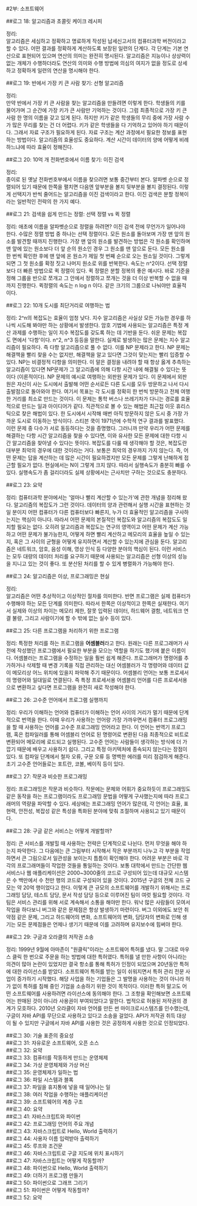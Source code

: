 #2부: 소프트웨어

##로그 18: 알고리즘과 초콜릿 케이크 레시피

정리:  
알고리즘은 세심하고 정확하고 명료하게 작성된 납세신고서의 컴퓨터과학 버전이라고 할 수 있다. 어떤 결과를 정확하게 계산하도록 보장된 일련의 단계다.
각 단계는 기본 연산으로 표현되어 있으며 연산의 의미는 완전히 명시된다. 알고리즘은 지능이나 상상력이 없는 개체가 수행하더라도 연산의 의미와 수행 방법에 의심의 여지가 없을 정도로 상세하고 정확하게 일련의 연산을 명시해야 한다.

##로그 19: 반에서 가장 키 큰 사람 찾기: 선형 알고리즘

정리:  
만약 반에서 가장 키 큰 사람을 찾는 알고리즘을 만들려면 이렇게 한다. 학생들의 키를 물어가며 그 순간에 가장 키가 큰 사람만 기억하는 것이다.
그럼 최종적으로 가장 키 큰 사람 한 명의 이름을 갖고 있게 된다. 하지만 키가 같은 학생들의 무리 중에 가장 사람 수가 많은 무리를 찾는 건 더 어렵다.
키가 같은 학생들을 다 기억하고 있어야 하기 때문이다. 그래서 자료 구조가 필요하게 된다. 자료 구조는 계산 과정에서 필요한 정보를 표현하는 방법이다.
알고리즘의 효율성도 중요하다. 계산 시간이 데이터의 양에 어떻게 비례하느냐에 따라 효율이 정해진다.

##로그 20: 10억 개 전화번호에서 이름 찾기: 이진 검색

정리:  
종이로 된 옛날 전화번호부에서 이름을 찾으려면 보통 중간부터 본다. 알파벳 순으로 정렬되어 있기 때문에 한쪽을 펼치면 다음엔 앞부분을 볼지 뒷부분을 볼지 결정된다.
이렇게 선택지가 반씩 줄어드는 알고리즘을 이진 검색이라고 한다. 이진 검색은 분할 정복이라는 일반적인 전략의 한 가지 예다.

##로그 21: 검색을 쉽게 만드는 정렬: 선택 정렬 vs 퀵 정렬

정리:
애초에 이름을 알파벳순으로 정렬을 하려면? 이진 검색 전에 무언가가 일어나야 한다. 수많은 정렬 방법 중 하나는 선택 정렬이다. 모든 원소를 돌아보며 가장 맨 앞의 원소를 발견할 때까지 진행한다. 가장 맨 앞의 원소를 발견하는 방법은 각 원소를 확인하며 맨 앞에 있는 원소보다 더 앞 순의 원소인 경우 그 원소를 맨 앞으로 둔다. 모든 원소를 한 번씩 확인한 후에 맨 앞에 온 원소가 제일 첫 번째 순으로 오는 원소일 것이다. 그렇게 되면 그 첫 원소를 확정 짓고 나머지 원소로 위를 반복한다. 속도는 n^2이다. 선택 정렬보다 더 빠른 방법으로 퀵 정렬이 있다. 퀵 정렬은 분할 정복의 좋은 예시다. 바로 기준을 정해 그룹을 반으로 쪼개고 그 안에서 정렬하고 쪼개는 것을 더 이상 반복할 수 없을 때까지 진행한다. 퀵정렬의 속도는 n log n 이다. 같은 크기의 그룹으로 나눠야만 효율적이다.

##로그 22: 10개 도시를 최단거리로 여행하는 법

정리:
2^n의 복잡도는 효율이 엄청 낮다. 지수 알고리즘은 사실상 모든 가능한 경우를 하나씩 시도해 봐야만 하는 상황에서 발생한다. 암호 기법에 사용되는 알고리즘은 특정 계산 과제를 수행하는 일이 지수 복잡도를 갖도록 하는 데 기반을 둔다. 쉬운 문제는 복잡도 면에서 '다항'이다. n^2, n^3 등등을 말한다. 실제로 발생하는 많은 문제는 지수 알고리즘이 필요하다. 즉 다항 알고리즘으로 풀 수 없다. 이를 NP 문제라고 한다. NP 문제는 해결책을 빨리 찾을 수는 없지만, 해결책을 알고 있다면 그것이 맞는지는 빨리 입증할 수 있다. NP는 비결정적 다항을 의미한다. 이 말은 결정을 내려야 할 때 항상 옳게 추측하는 알고리즘이 있다면 NP문제가 그 알고리즘에 의해 다항 시간 내에 해결될 수 있다는 뜻이다 (이론적이다). NP 문제의 예시로 여행하는 외판원 문제가 있다. 이 문제에서 외판원은 자신이 사는 도시에서 출발해 어떤 순서로든 다른 도시를 모두 방문하고 나서 다시 출발점으로 돌아와야 한다. 여기서 목표는 각 도시를 정확히 한 번씩 방문하고 전체 여행한 거리를 최소로 만드는 것이다.
이 문제는 통학 버스나 쓰레기차가 다니는 경로를 효율적으로 만드는 일과 아이디어가 같다. 직관적으로 볼 수 있는 해법은 최근접 이웃 휴리스틱으로 찾은 해법이 있다. 한 도시에서 시작해 매번 아직 방문하지 않은 도시 중 가장 가까운 도시로 이동하는 방식이다. 스티븐 쿡이 1971년에 수학적 연구 결과를 발표했다. 이런 문제 중 다수가 서로 동등하다는 것을 증명했다. 그러니까 만약 우리가 어떤 문제를 해결하는 다항 시간 알고리즘을 찾을 수 있다면, 이와 유사한 모든 문제에 대한 다항 시간 알고리즘을 찾아낼 수 있다는 뜻이다. 복잡도를 다룰 때 생각해야 할 것은, 복잡도란 대부분 최악의 경우에 대한 것이라는 거다. 보통은 최악의 경우까지 가지 않는다. 즉, 어떤 문제는 답을 계산하는 데 많은 시간이 필요하겠지만 모든 문제를 그렇게 난해하게 접근할 필요가 없다. 현실에서는 N이 그렇게 크지 않다. 따라서 실행속도가 충분히 빠를 수 있다. 실행속도가 좀 걸리더라도 실제 상황에서는 근사치만 구하는 것으로도 충분하다.

##로그 23: 요약

정리:
컴퓨터과학 분야에서는 '얼마나 빨리 계산할 수 있는가'에 관한 개념을 정리해 왔다. 알고리즘의 복잡도가 그런 것이다. 데이터의 양과 관련해서 실행 시간을 표현하는 것일 분이지 어떤 컴퓨터가 다른 컴퓨터보다 빠른지, 누가 더 효율적인 알고리즘을 구사하는지는 핵심이 아니다. 따라서 어떤 문제의 본질적인 복잡도와 알고리즘의 복잡도도 일치할 필요는 없다. 오히려 알고리즘과 복잡도는 연구의 영역이고 어떤 문제가 계산 가능하고 어떤 문제가 불가능한지, 어떻게 하면 빨리 계산하고 메모리의 효율을 높일 수 있는지, 혹은 그 사이의 균형을 어떻게 유지하면서 계산할 수 있는지에 관심을 둔다. 알고리즘은 네트워크, 암호, 음성 이해, 영상 인식 등 다양한 분야의 핵심이 된다. 이런 서비스는 모두 대량의 데이터 처리를 요구하기 때문에 사용되는 알고리즘은 선형 이상의 성능을 지니고 있는 것이 좋다. 또 분산된 처리를 할 수 있게 병렬화가 가능해야 한다.

##로그 24: 알고리즘은 이상, 프로그래밍은 현실

정리:  
알고리즘은 어떤 추상적이고 이상적인 절차를 의미한다. 반면 프로그램은 실제 컴퓨터가 수행해야 하는 모든 단계를 의미한다. 따라서 한쪽은 이상적이고 한쪽은 실재한다. 여기서 실제와 이상의 차이는 메모리 제한, 잘못 입력된 데이터, 하드웨어 결함, 네트워크 연결 불량, 그리고 사람이기에 할 수 밖에 없는 실수 등이 있다.

##로그 25: 다른 프로그램을 처리하기 위한 프로그램

정리:
특정한 처리를 하는 프로그램을 **어셈블러**라고 한다. 원래는 다른 프로그래머가 사전에 작성했던 프로그램에서 필요한 부분을 모으는 역할을 하기도 했기에 붙은 이름이다. 어셈블러는 프로그램을 수정하는 일을 훨씬 쉽게 해준다. 프로그래머가 명령어를 추가하거나 삭제할 때 변경 기록을 직접 관리하는 대신 어셈블러가 각 명령어와 데이터 값이 메모리상 어느 위치에 있을지 파악해 주기 때문이다. 어셈블리 언어는 보통 프로세서의 명령어와 일대일로 연결된다. 즉 특정 프로세서용 어셈블리 언어를 다른 프로세서용으로 변환하고 싶다면 프로그램을 완전히 새로 작성해야 한다.

##로그 26: 고수준 언어에서 프로그램 실행까지

정리:
우리가 이해하는 언어와 컴퓨터가 이해하는 언어 사이의 거리가 멀기 때문에 단계적으로 번역을 한다. 이때 우리가 사용하는 언어랑 가장 가까우면서 컴퓨터 프로그래밍을 할 때 사용하는 언어를 고수준 프로그래밍 언어라고 한다. 이 언어는 번역기 프로그램, 혹은 컴파일러를 통해 어셈블리 언어로 된 명령어로 변환된 다음 최종적으로 비트로 변환되어 메모리에 로드되고 실행된다. 고수준 언어는 사람들이 생각하는 방식에 더 가깝기 때문에 배우고 사용하기 쉽다. 그리고 특정 아키텍처에 종속되지 않는다는 장점이 있다. 또 컴파일 단계에서 철자 오류, 구문 오류 등 명백한 에러를 미리 점검하게 해준다. 초기 고수준 언어들로는 포트란, 코볼, 베이직 등이 있다.

##로그 27: 작문과 비슷한 프로그래밍

정리:
프로그래밍은 작문과 비슷하다. 작문에는 문체와 어휘가 중요하듯이 프로그래밍도 같은 동작을 하는 프로그램이라도 프로그래밍 문법을 어떻게 구사했는지에 따라 프로그래머의 역량을 파악할 수 있다. 세상에는 프로그래밍 언어가 많은데, 각 언어는 효율, 표현력, 안전성, 복잡성 같은 특성을 특화된 분야에 맞춰 조절하며 사용되고 있기 때문이다.

##로그 28: 구글 같은 서비스는 어떻게 개발할까?

정리:
큰 서비스를 개발힐 때 사용하는 전략은 단계적으로 나뉜다. 먼저 무엇을 해야 하는지 파악한다. 그 다음에는 큰 그림부터 시작해서 작은 부분까지 나누고 각 부분을 작업하면서 큰 그림으로서 일관성을 보이는지 틈틈이 확인해야 한다. 어려운 부분은 바로 각각의 프로그래머들이 작업한 것들을 통일하는 것이다. 보통 대학에서 만드는 간단한 웹 서비스나 웹 애플리케이션은 2000~3000줄의 코드로 구성되어 있는데 대규모 시스템은 수 백만에서 수 천만 행의 코드로 구성되어 있을 것이다. 2015년 구글의 전체 코드 규모는 약 20억 행이었다고 한다. 이렇게 큰 규모의 소프트웨어를 개발하기 위해서는 프로그래밍 담당, 테스트 담당, 문서 작성 담당 등으로 이루어진 팀이 여럿 필요할 것이다. 각 팀은 서비스 관리를 위해 서로 계속해서 소통을 해야만 한다. 워낙 많은 사람들이 모여서 작업을 하다보니 버그와 같은 문제점은 항상 발생하기 마련이다. 버그 이외에도 보안 취약점 같은 문제, 그리고 하드웨어의 변화, 소프트웨어의 변화, 담당자의 변화로 인해 생기는 모든 문제점들은 언제나 생기기 때문에 이를 고려하며 유지보수에 힘써야 한다.

##로그 29: 구글과 오라클의 저작권 소송

정리:
1999년 9월에 아마존이 "원클릭"이라는 소프트웨어 특허를 냈다. 말 그대로 마우스 클릭 한 번으로 주문을 하는 방법에 대한 특허였다. 특허를 낼 만한 사항이 아니라는 의견이 많아 논란이 있었지만 결국 항소를 통해 특허가 인정이 되었으며 20년동안 특허에 대한 라이선스를 받았다. 소프트웨어 특허를 받는 일이 쉬워지면서 특허 관리 전문 사업이 증가하기 시작했다. 해당 사업을 하는 기업들은 그 발명을 사용하는 것이 아니라 허가 없이 특허를 침해 중인 기업을 소송하기 위한 것이 목적이다. 이러한 특허 말고도 어떤 소프트웨어를 사용하려면 라이선스에 동의해야 한다. 그 조항을 확인해보면 소프트웨어는 판매된 것이 아니라 사용권이 부여되었다고 말한다. 법적으로 허용된 저작권의 경계가 모호하다. 2010년 오라클이 자바 언어를 만든 썬 마이크로시스템즈를 인수했는데, 구글이 자바 API를 무단으로 사용하고 있다고 소송을 걸었다. API가 저작권 취득 대상이 될 수 있지만 구글에서 자바 API를 사용한 것은 공정하게 사용한 것으로 인정되었다.

##로그 30: 기술 표준의 중요성  
##로그 31: 자유로운 소프트웨어, 오픈 소스  
##로그 32: 요약  
##로그 33: 컴퓨터를 작동하게 만드는 운영체제  
##로그 34: 가상 운영체제와 가상 머신  
##로그 35: 운영체제가 일하는 법  
##로그 36: 파일 시스템과 블록  
##로그 37: 파일을 휴지통에 넣을 때 일어나는 일  
##로그 38: 여러 작업을 수행하는 애플리케이션  
##로그 39: 소프트웨어의 계층 구조  
##로그 40: 요약  
##로그 41: 자바스크립트와 파이썬  
##로그 42: 프로그래밍 언어의 주요 개념  
##로그 43: 자바스크립트로 Hello, World 출력하기  
##로그 44: 사용자 이름 입력받아 출력하기  
##로그 45: 루프와 조건문  
##로그 46: 자바스크립트로 구글 지도에 위치 표시하기  
##로그 47: 자바스크립트는 어떻게 작동할까?  
##로그 48: 파이썬으로 Hello, World 출력하기  
##로그 49: 더하기 프로그램 만들기  
##로그 50: 파이썬으로 그래프 그리기  
##로그 51: 파이썬은 어떻게 작동할까?  
##로그 52: 요약
